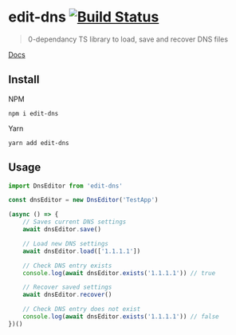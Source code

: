 # edit-dns [![Build Status](https://travis-ci.com/jafri/edit-dns.svg?branch=master)](https://travis-ci.com/jafri/edit-dns)

> 0-dependancy TS library to load, save and recover DNS files

[Docs](https://jafri.github.io/edit-dns/)

## Install
NPM
```
npm i edit-dns
```

Yarn
```
yarn add edit-dns
```

## Usage

```js
import DnsEditor from 'edit-dns'

const dnsEditor = new DnsEditor('TestApp')

(async () => {
    // Saves current DNS settings
    await dnsEditor.save()

    // Load new DNS settings
    await dnsEditor.load(['1.1.1.1'])

    // Check DNS entry exists
    console.log(await dnsEditor.exists('1.1.1.1')) // true

    // Recover saved settings
    await dnsEditor.recover()

    // Check DNS entry does not exist
    console.log(await dnsEditor.exists('1.1.1.1')) // false
})()
```
